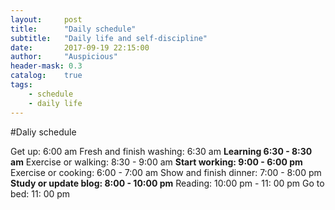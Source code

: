 ```yaml
---
layout:     post
title:      "Daily schedule"
subtitle:   "Daily life and self-discipline"
date:       2017-09-19 22:15:00
author:     "Auspicious"
header-mask: 0.3
catalog:    true
tags:
    - schedule
    - daily life
---
```

#Daliy schedule

Get up: 6:00 am 
Fresh and finish washing: 6:30 am
**Learning 6:30 - 8:30 am**
Exercise or walking: 8:30 - 9:00 am
**Start working: 9:00 - 6:00 pm**
Exercise or cooking: 6:00 - 7:00 am
Show and finish dinner: 7:00 - 8:00 pm
**Study or update blog: 8:00 - 10:00 pm**
Reading: 10:00 pm - 11: 00 pm
Go to bed: 11: 00 pm



 





























































































































































































































































































































